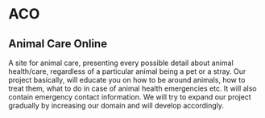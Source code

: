 # ACO
## Animal Care Online
A site for animal care, presenting every possible detail about animal health/care, regardless of a particular animal being a pet or a stray. Our project basically, will educate you on how to be around animals, how to treat them, what to do in case of animal health emergencies etc. It will also contain emergency contact information. We will try to expand our project gradually by increasing our domain and will develop accordingly. 